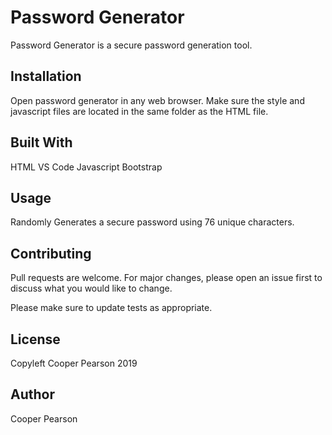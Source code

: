 # Password Generator

Password Generator is a secure password generation tool. 

## Installation

Open password generator in any web browser. Make sure the style and javascript files are located in the same folder as the HTML file. 

## Built With
HTML
VS Code
Javascript
Bootstrap

## Usage

Randomly Generates a secure password using 76 unique characters. 

## Contributing
Pull requests are welcome. For major changes, please open an issue first to discuss what you would like to change.

Please make sure to update tests as appropriate.

## License
Copyleft Cooper Pearson 2019

## Author
Cooper Pearson









